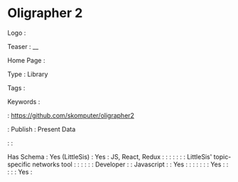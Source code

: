 # Oligrapher 2

Logo
: ![]()

Teaser
: __

Home Page
: 

Type
: Library

Tags
: 

Keywords
: 

: https://github.com/skomputer/oligrapher2


: Publish
: Present Data

: 
: 

Has Schema
: Yes (LittleSis)
: Yes
: JS, React, Redux
: 
: 
: 
: 
: 
: 
: LittleSis&#39; topic-specific networks tool
: 
: 
: 
: 
: 
: Developer
: 
: Javascript
: 
: Yes
: 
: 
: 
: 
: 
: 
: Yes
: 
: 
: 
: 
: Yes
: 
